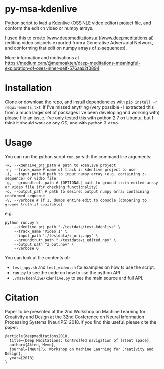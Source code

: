 # py-msa-kdenlive
Python script to load a [Kdenlive](https://kdenlive.org/en/) (OSS NLE video editor) project file, and conform the edit on video or numpy arrays.

I used this to create [www.deepmeditations.ai](www.deepmeditations.ai) (editing video snippets exported from a Generative Adversarial Network, and conforming that edit on numpy arrays of z-sequences).

More information and motivations at
https://medium.com/@memoakten/deep-meditations-meaningful-exploration-of-ones-inner-self-576aab2f3894

# Installation
Clone or download the repo, and install dependencies with ```pip install -r requirements.txt```.
If I've missed anything (very possible - I extracted this from a much larger set of packages I've been developing and working with) please file an issue. I've only tested this with python 2.7 on Ubuntu, but I think it should work on any OS, and with python 3.x too.

# Usage
You can run the python script ```run.py``` with the command line arguments:

    -k, --kdenlive_prj_path # path to kdenlive project
    -n, --track_name # name of track in kdenlive project to use
    -i, --input_path # path to input numpy array (e.g. containing z-sequence) or video file
    -g, --groundtruth_path # [OPTIONAL] path to ground truth edited array or video file (for checking functionality)
    -o, --output_path # path to desired output numpy array containing conformed sequence
    -v, --verbose # if 1, dumps entire edit to console (comparing to ground truth if available)

e.g.

    python run.py \
        --kdenlive_prj_path "./testdata/test.kdenlive" \
        --track_name "Video 1" \
        --input_path "./testdata/z_orig.npy" \
        --groundtruth_path "./testdata/z_edited.npy" \
        --output_path "z_out.npy" \
        --verbose 0


You can look at the contents of:

* ```test_npy.sh``` and ```test_video.sh``` for examples on how to use the script.
* ```run.py``` to see the code on how to use the python API
* ```./msa/kdenlive/kdenlive.py``` to see the main source and full API.


# Citation
Paper to be presented at the 2nd Workshop on Machine Learning for Creativity and Design at the 32nd Conference on Neural Information Processing Systems (NeurIPS) 2018. If you find this useful, please cite the paper:

    @article{deepmeditations2018,
      title={Deep Meditations: Controlled navigation of latent space},
      author={Akten, Memo},
      journal={NeurIPS, Workshop on Machine Learning for Creativity and Design},
      year={2018}
    }
